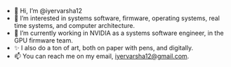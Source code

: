 - 👋 Hi, I’m @iyervarsha12
- 👀 I’m interested in systems software, firmware, operating systems, real time systems, and computer architecture.
- 🌱 I’m currently working in NVIDIA as a systems software engineer, in the GPU firmware team.
- ✨ I also do a ton of art, both on paper with pens, and digitally.
- 📫 You can reach me on my email, iyervarsha12@gmail.com.

<!---
iyervarsha12/iyervarsha12 is a ✨ special ✨ repository because its `README.md` (this file) appears on your GitHub profile.
You can click the Preview link to take a look at your changes.
--->
